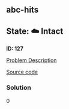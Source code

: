 ## abc-hits

## State: :cloud: **Intact**

**ID: 127**

[Problem Description](https://projecteuler.net/problem=127)

[Source code](main.cpp)

### Solution
0